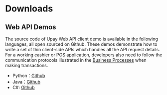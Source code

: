 # Downloads

## Web API Demos

The source code of Upay Web API client demo is available in the following languages, all open sourced on Github. These demos demonstrate how to write a set of thin client-side APIs which handles all the API request details. For a working cashier or POS application, developers also need to follow the communication protocols illustrated in the [Business Processes](api/business_processes.md) when making transactions.

* Python：[Github](https://github.com/WoSai/shouqianba-webapi-pythondemo)
* Java：[Github](https://github.com/WoSai/shouqianba-webapi-javademo)
* C#: [Github](https://github.com/WoSai/shouqianba-webapi-csharpdemo)

